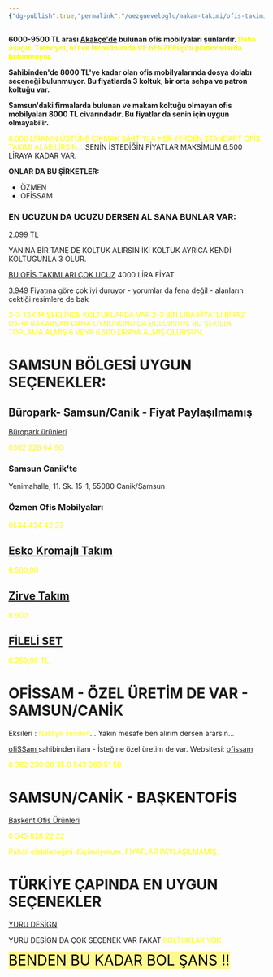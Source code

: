 ```yaml
---
{"dg-publish":true,"permalink":"/oezgueveloglu/makam-takimi/ofis-takimi/","tags":["gardenEntry"],"noteIcon":"","created":"2023-12-14T23:35:59.622+03:00","updated":"2023-12-15T02:29:11.781+03:00"}
---
```




**6000-9500 TL arası [Akakçe'de](https://www.akakce.com/arama/?q=ofis+makam+tak%C4%B1m%C4%B1&p1=6000&p2=9500) bulunan ofis mobilyaları şunlardır. 
<font color="#ffff00">Daha aşağısı Trendyol, n11 ve Hepsiburada VE BENZERİ gibi platformlarda bulunmuyor.</font>**

**Sahibinden'de 8000 TL'ye kadar olan ofis mobilyalarında dosya dolabı seçeneği bulunmuyor. 
Bu fiyatlarda 3 koltuk, bir orta sehpa ve patron koltuğu var.**

**Samsun'daki firmalarda bulunan ve makam koltuğu olmayan ofis mobilyaları 8000 TL civarındadır. 
Bu fiyatlar da senin için uygun olmayabilir.**

<font color="#ffff00">8.000 LİRANIN ÜSTÜNE ÇIKMAK ŞARTIYLA HER YERDEN STANDART OFİS TAKIMI ALABİLİRSİN...</font>
SENİN İSTEDİĞİN FİYATLAR MAKSİMUM 6.500 LİRAYA KADAR VAR.

**ONLAR DA BU ŞİRKETLER:**

+ ÖZMEN
+ OFİSSAM
### EN UCUZUN DA UCUZU DERSEN AL SANA BUNLAR VAR:

[2.099 TL](https://www.trendyol.com/lagomood/irony-maxi-ofis-masa-takimi-antrasit-ceviz-p-446484252 ) 

YANINA BİR TANE DE KOLTUK ALIRSIN İKİ KOLTUK AYRICA KENDİ KOLTUGUNLA 3 OLUR.

[BU OFİS TAKIMLARI ÇOK UCUZ](https://www.trendyol.com/sr?mid=344310&wc=149402&os=1) 4000 LİRA FİYAT

[3.949]() Fiyatına göre çok iyi duruyor - yorumlar da fena değil - alanların çektiği resimlere de bak 

<font color="#ffff00">2-3 TAKIM ŞEKLİNDE KOLTUKLARDA VAR 2-3 BİN LİRA FİYATLI </font>
<font color="#ffff00">BİRAZ DAHA BAKARSAN DAHA UYNUNUNU DA BULURSUN. </font>
<font color="#ffff00">BU ŞEKİLDE TOPLAMA ALMIŞ 6 VEYA 6.500 LİRAYA ALMIŞ OLURSUN.</font>

# SAMSUN BÖLGESİ UYGUN SEÇENEKLER:

## Büropark- Samsun/Canik - Fiyat Paylaşılmamış

[Büropark ürünleri](https://www.buropark.com.tr/urunler/personel-ve-coklu-calisma-grubu)

<font color="#ffff00">0362 228 64 90 </font>
### Samsun Canik'te 

Yenimahalle, 11. Sk. 15-1, 55080 Canik/Samsun
### Özmen Ofis Mobilyaları 

<font color="#ffff00">0544 434 42 33</font>
## [Esko Kromajlı Takım](https://ozmenofis.com/urun/esko-kromajli-takim)

<font color="#ffff00">6.500,00 </font>
## [Zirve Takım](https://ozmenofis.com/urun/esko-zirve-takim)

<font color="#ffff00">8.500</font>
## [FİLELİ SET](https://ozmenofis.com/urun/esko-fileli-set)

<font color="#ffff00">6.250,00 TL</font>

# OFİSSAM - ÖZEL ÜRETİM DE VAR - SAMSUN/CANİK 

Eksileri : <font color="#ffff00">Nakliye senden</font>...
Yakın mesafe ben alırım dersen ararsın...

[ofiSSam ](https://www.sahibinden.com/ilan/ikinci-el-ve-sifir-alisveris-ofis-kirtasiye-ofis-mobilyalari-ofissam-farkiyla-artemis-ofis-takimi-koltuklar-dahil-1103624404/detay) sahibinden ilanı - İsteğine özel üretim de var.
Websitesi: [ofissam](https://ofissam.com.tr/)

<font color="#ffff00">0 362 230 00 35</font>
<font color="#ffff00">0 543 269 51 58</font>
# SAMSUN/CANİK - BAŞKENTOFİS

[Başkent Ofis Ürünleri](https://www.baskentofis.com/urunler/) 

<font color="#ffff00">0 545 828 22 22</font>

<font color="#ffff00">Pahalı olabileceğini düşünüyorum. </font>
<font color="#ffff00">FİYATLAR PAYLAŞILMAMIŞ.</font>
# TÜRKİYE ÇAPINDA EN UYGUN SEÇENEKLER

[YURU DESİGN](https://www.yurudesign.com.tr/urun-kategori/ofis-calisma-odasi/ofis-takimi) 

YURU DESİGN'DA ÇOK SEÇENEK VAR FAKAT <font color="#ffff00">KOLTUKLAR YOK</font>



<mark style="font-size: 28px; background-color: #fff88f; color: black">BENDEN BU KADAR 
BOL ŞANS !!</mark>